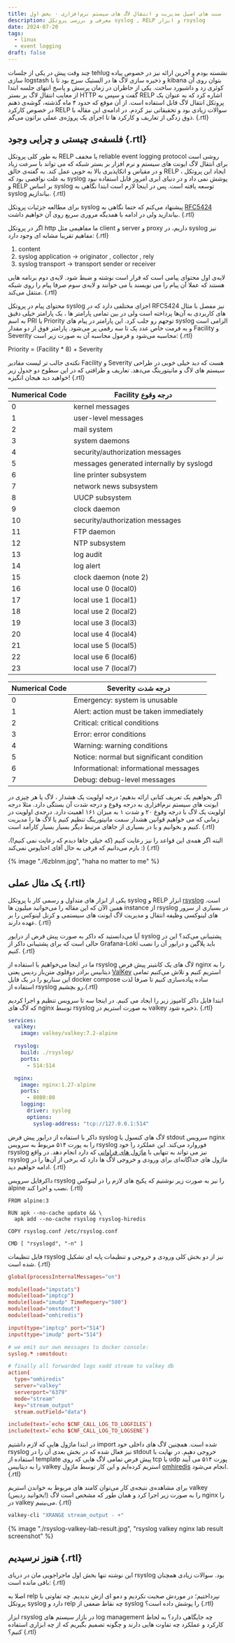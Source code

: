 ```yaml
---
title: سنت‌ های اصیل مدیریت و انتقال لاگ های سیستم نرم‌افزاری - بخش اول
description: معرفی و بررسی پروتکل syslog , RELP و ابزار rsyslog 
date: 2024-07-20
tags:
  - linux
  - event logging
draft: false
---
```

چند وقت پیش در یکی از جلسات tehlug نشسته بودم و آخرین ارائه‌ نیز در خصوص پیاده سازی logstash و ذخیره سازی لاگ ها در الستیک سرچ بود تا با kibana بتوان روی آن کوئری زد و داشبورد ساخت. یکی از حاظران در زمان پرسش و پاسخ انتهای جلسه ابتدا از معایب انتقال لاگ بر بستر HTTP گفت و سپس به RELP اشاره کرد که به عنوان یک پروتکل انتقال لاگ قابل استفاده است. از آن موقع که حدود ۴ ماه گذشته، گوشه‌ی ذهنم در خصوص کارکرد RELP سوالات زیادی بود و تحقیقاتی نیز کردم. در ادامه‌ی این مقاله با ذوق زدگی از تعاریف و کارکرد ها تا اجرای یک پروژه‌ی عملی براتون می‌گم. {.rtl}

## فلسفه‌ی چیستی و چرایی وجود {.rtl}

به طور کلی پروتکل RELP یا مخفف reliable event logging protocol روشی است برای انتقال لاگ ایونت های سیستم و نرم افزار بر بستر شبکه که می تواند با سرعت زیاد و در مقیاس و اتکاپذیری بالا به خوبی عمل کند. به گفته‌ی خالق RELP ، ایجاد این پروتکل به علت نواقصی بود که syslog پوشش نمی داد و در دنیای ابری امروز قابل استفاده نبود و RELP بر اساس syslog توسعه یافته است. پس در اینجا لازم است ابتدا نگاهی به syslog بیاندازیم. {.rtl}

برای مطالعه جزئیات پروتکل syslog پیشنهاد می‌کنم که حتما نگاهی به [RFC5424](https://datatracker.ietf.org/doc/html/rfc5424) بیاندازید ولی در ادامه با همدیگه مروری سریع روی آن خواهیم داشت. {.rtl}

اگر در پروتکل http ما مفاهیمی مثل client و server و proxy داریم، در syslog نیز مفاهیم تقریبا مشابه ای وجود دارد: {.rtl}

1. content
2. syslog application -> originator , collector , rely
3. syslog transport -> transport sender or receiver

لایه‌ی اول محتوای پیامی است که قرار است نوشته و ضبط شود. لایه‌ی دوم برنامه هایی  هستند که عملا آن پیام را می نویسند یا می خوانند و لایه‌ی سوم صرفا پیام را روی شبکه منتقل می‌کند. {.rtl}

محتوای پیام در پروتکل syslog اجزای مختلفی دارد که در RFC5424 نیز مفصل با مثال های کاربردی به آن‌ها پرداخته است ولی در بین تمامی پارامتر ها ، یک پارامتر خیلی دقیق به اسم PRI یا Priority توجهم رو جلب کرد. این پارامتر در پیام های syslog الزامی است و به فرمت خاص عدد یک تا سه رقمی پر می‌شود. پارامتر فوق از دو مقدار Facility و Severity محاسبه می‌شود و فرمول محاسبه آن به صورت زیر است: {.rtl}

Priority = (Facility * 8) + Severity

نکته‌ی جالب تر لیست مقادیر Facility و Severity هست که دید خیلی خوبی در طراحی سیستم های لاگ و مانیتورینگ می‌دهد. تعاریف و ظرافتی که در این سطوح دو جدول زیر خواهید دید هیجان انگیزه! {.rtl}

| Numerical Code | Facility درجه وقوع |
| --- | --- |
| 0 | kernel messages |
| 1 | user-level messages |
| 2 | mail system |
| 3 | system daemons |
| 4 | security/authorization messages |
| 5 | messages generated internally by syslogd |
| 6 | line printer subsystem |
| 7 | network news subsystem |
| 8 | UUCP subsystem |
| 9 | clock daemon |
| 10 | security/authorization messages |
| 11 | FTP daemon |
| 12 | NTP subsystem |
| 13 | log audit |
| 14 | log alert |
| 15 | clock daemon (note 2) |
| 16 | local use 0  (local0) |
| 17 | local use 1  (local1) |
| 18 | local use 2  (local2) |
| 19 | local use 3  (local3) |
| 20 | local use 4  (local4) |
| 21 | local use 5  (local5) |
| 22 | local use 6  (local6) |
| 23 | local use 7  (local7) |

| Numerical Code | Severity درجه شدت |
| --- | --- |
| 0 | Emergency: system is unusable
| 1 | Alert: action must be taken immediately
| 2 | Critical: critical conditions
| 3 | Error: error conditions
| 4 | Warning: warning conditions
| 5 | Notice: normal but significant condition
| 6 | Informational: informational messages
| 7 | Debug: debug-level messages

اگر بخواهیم یک تعریف کتابی ارائه بدهیم؛ درجه اولویت یک هشدار ، لاگ یا هر چیزی در ایونت های سیستم نرم‌افزاری به درجه وقوع و درجه شدت آن بستگی دارد. مثلا درجه اولویت یک لاگ با درجه وقوع ۲۰ و شدت ۱ به میزان ۱۶۱ اهمیت دارد. درجه‌ی اولویت در زمانی که می خواهیم قوانین هشدار سمت مانیتورینگ تنظیم کنیم یا لاگ ها را مدیریت کنیم و بخوانیم و یا در بسیاری از جاهای مرتبط دیگر بسیار بسیار کارآمد است. {.rtl}

البته اگر همه‌ی این قواعد را نیز رعایت کنیم (که خیلی جاها دیدم که رعایت نمی کنیم!)، بازم می‌دانیم که فرقی به حال آقای اختاپوس نمی‌کند :) {.rtl}

{% image "./6zblnm.jpg", "haha no matter to me" %}

## یک مثال عملی {.rtl}

یکی از ابزار های متداول و رسمی کار با پروتکل syslog و RELP ابزار [rsyslog](https://www.rsyslog.com/) است. همین الآن که این مقاله را می‌خوانید میلیون ها instance از rsyslog در بسیاری از سرور های لینوکسی وظیفه انتقال و مدیریت لاگ ایونت های سیستمی و کرنل لینوکس را بر عهده دارند. {.rtl}

آیا می‌دانستید که داکر به صورت پیش فرض از درایور syslog پشتیبانی می‌کند؟ این در حالی است که برای پشتیبانی داکر از Grafana-Loki باید پلاگین و درایور آن را نصب کنیم. {.rtl}

ما در اینجا می‌خواهیم با استفاده از rsyslog لاگ های یک کانتینر پیش فرض nginx را به دیتابیس برادر دوقلوی متن‌باز ردیس یعنی [ValKey](https://valkey.io/topics/streams-intro/) استریم کنیم و تلاش می‌کنیم تمامی این سناریو را در یک فایل docker compose ساده پیاده‌سازی کنیم تا صرفا لذت استفاده از rsyslog رو بچشیم.{.rtl}

ابتدا فایل داکر کامپوز زیر را ایجاد می کنیم. در اینجا سه تا سرویس تنظیم و اجرا کردیم که لاگ های nginx توسط rsyslog به صورت استریم در valkey ذخیره شود. {.rtl}

```yaml
services:
  valkey: 
    image: valkey/valkey:7.2-alpine

  rsyslog:
    build: ./rsyslog/
    ports:
      - 514:514

  nginx:
    image: nginx:1.27-alpine
    ports:
      - 8080:80
    logging:
      driver: syslog
      options:
        syslog-address: "tcp://127.0.0.1:514"
```

داکر با استفاده از درایور پیش فرض syslog لاگ های کنسول یا stdout سرویس nginx را به پورت ۵۱۴ مربوط به سرویس rsyslog فوروارد می‌کند. این عملکرد را خود rsyslog نیز می تواند به تنهایی با [ماژول های فراوانی](https://www.rsyslog.com/doc/configuration/modules/index.html) که دارد انجام دهد. در واقع rsyslog ماژول های جداگانه‌ای برای ورودی و خروجی لاگ ها دارد که برخی از آن‌ها را در ادامه خواهیم دید. {.rtl}

داکرفایل سرویس rsyslog را نیز به صورت زیر نوشتیم که پکیج های لازم را در لینوکس alpine نصب و اجرا کند. {.rtl}

```docker
FROM alpine:3

RUN	apk --no-cache update && \
  apk add --no-cache rsyslog rsyslog-hiredis

COPY rsyslog.conf /etc/rsyslog.conf

CMD [ "rsyslogd", "-n" ]
```
فایل تنظیمات rsyslog نیز از دو بخش کلی ورودی و خروجی و تنظیمات پایه ای تشکیل شده است. {.rtl}

```conf
global(processInternalMessages="on")

module(load="impstats")
module(load="imptcp")
module(load="imudp" TimeRequery="500")
module(load="omstdout")
module(load="omhiredis")

input(type="imptcp" port="514")
input(type="imudp" port="514")

# we emit our own messages to docker console:
syslog.* :omstdout:

# finally all forwarded logs xadd stream to valkey db
action(
  type="omhiredis"
  server="valkey"
  serverport="6379"
  mode="stream"
  key="stream_output"
  stream.outField="data")

include(text=`echo $CNF_CALL_LOG_TO_LOGFILES`)
include(text=`echo $CNF_CALL_LOG_TO_LOGSENE`)
```

در ابتدا ماژول هایی که لازم داشتیم import شده است. همچنین لاگ های داخلی خود rsyslog نیز فعال شده که در بخش بعدی آن را در stdout خروجی دهیم. در نهایت با استفاده از template پیش فرض تمامی لاگ هایی که روی tcp یا udp پورت ۵۱۴ می آیند را به دیتابیس valkey استریم کرده‌ایم و این کار توسط ماژول [omhiredis](https://www.rsyslog.com/doc/configuration/modules/omhiredis.html) انجام می‌شود. {.rtl}

برای مشاهده‌ی نتیجه‌ی کار می‌توان کامند های مربوط به خواندن استریم valkey (بخوانید ردیس!) را به صورت زیر اجرا کرد و همان طور که مشخص است لاگ nginx را در valkey می‌بینیم. {.rtl}


```bash
valkey-cli "XRANGE stream_output - +"
```

{% image "./rsyslog-valkey-lab-result.jpg", "rsyslog valkey nginx lab result screenshot" %}

## هنوز نرسیدیم {.rtl}

این نوشته تنها بخش اول ماجراجویی مان در دریای rsyslog بود. سوالات زیادی همچنان باقی مانده است: {.rtl}

اصلا به relp نپرداختیم؛ در موردش صحبت نکردیم و دمو ای ازش ندیدیم. چه تفاوتی با پروتکل syslog دارد و relp چه نقاط ضعفی از syslog را پوشش داده است؟ {.rtl}

ابزار rsyslog در بازار سیستم های log management چه جایگاهی دارد؟ به لحاظ کارکرد و عملکرد چه تفاوت هایی دارند و چگونه تصمیم بگیریم که از چه ابزاری استفاده کنیم؟ {.rtl}